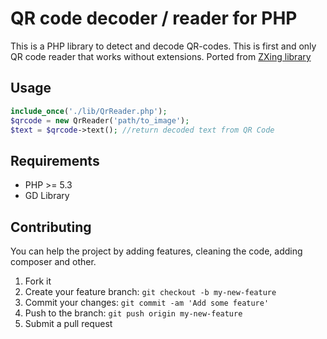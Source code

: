 # QR code decoder / reader for PHP
This is a PHP library to detect and decode QR-codes.
This is first and only QR code reader that works without extensions.
Ported from [ZXing library](https://github.com/zxing/zxing) 

## Usage 
```php
include_once('./lib/QrReader.php');
$qrcode = new QrReader('path/to_image');
$text = $qrcode->text(); //return decoded text from QR Code
```

## Requirements 
* PHP >= 5.3
* GD Library


## Contributing

You can help the project by adding features, cleaning the code, adding composer and other.

 
1. Fork it
2. Create your feature branch: `git checkout -b my-new-feature`
3. Commit your changes: `git commit -am 'Add some feature'`
4. Push to the branch: `git push origin my-new-feature`
5. Submit a pull request